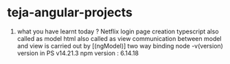 # teja-angular-projects
1. what you have learnt today ?
Netflix login page creation
typescript also called as model
html also called as view
communication between model and view is carried out by [(ngModel)] two way binding
node -v(version) version in PS v14.21.3
npm version : 6.14.18


